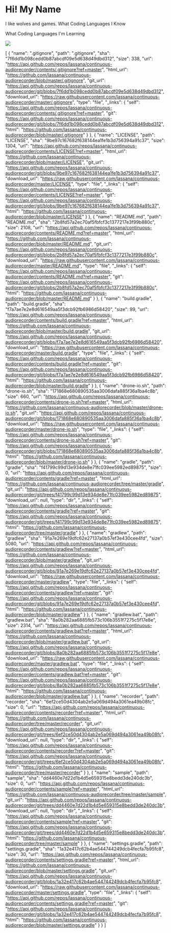 # Hi! My Name

I like wolves and games.
What Coding Languages I Know

What Coding Languages I'm Learning

<img src="https://camo.githubusercontent.com/9d07c04bdd98c662d5df9d4e1cc1de8446ffeaebca330feb161f1fb8e1188204/68747470733a2f2f696d672e736869656c64732e696f2f62616467652f4a6176615363726970742d4637444631453f7374796c653d666f722d7468652d6261646765266c6f676f3d6a617661736372697074266c6f676f436f6c6f723d626c61636b">

[
  {
    "name": ".gitignore",
    "path": ".gitignore",
    "sha": "7f6dd1b098cedd0b87abcdf09e5d638d49dbd312",
    "size": 338,
    "url": "https://api.github.com/repos/lassana/continuous-audiorecorder/contents/.gitignore?ref=master",
    "html_url": "https://github.com/lassana/continuous-audiorecorder/blob/master/.gitignore",
    "git_url": "https://api.github.com/repos/lassana/continuous-audiorecorder/git/blobs/7f6dd1b098cedd0b87abcdf09e5d638d49dbd312",
    "download_url": "https://raw.githubusercontent.com/lassana/continuous-audiorecorder/master/.gitignore",
    "type": "file",
    "_links": {
      "self": "https://api.github.com/repos/lassana/continuous-audiorecorder/contents/.gitignore?ref=master",
      "git": "https://api.github.com/repos/lassana/continuous-audiorecorder/git/blobs/7f6dd1b098cedd0b87abcdf09e5d638d49dbd312",
      "html": "https://github.com/lassana/continuous-audiorecorder/blob/master/.gitignore"
    }
  },
  {
    "name": "LICENSE",
    "path": "LICENSE",
    "sha": "9be97c167682f638144ea1fe1b3d756394a91c37",
    "size": 1304,
    "url": "https://api.github.com/repos/lassana/continuous-audiorecorder/contents/LICENSE?ref=master",
    "html_url": "https://github.com/lassana/continuous-audiorecorder/blob/master/LICENSE",
    "git_url": "https://api.github.com/repos/lassana/continuous-audiorecorder/git/blobs/9be97c167682f638144ea1fe1b3d756394a91c37",
    "download_url": "https://raw.githubusercontent.com/lassana/continuous-audiorecorder/master/LICENSE",
    "type": "file",
    "_links": {
      "self": "https://api.github.com/repos/lassana/continuous-audiorecorder/contents/LICENSE?ref=master",
      "git": "https://api.github.com/repos/lassana/continuous-audiorecorder/git/blobs/9be97c167682f638144ea1fe1b3d756394a91c37",
      "html": "https://github.com/lassana/continuous-audiorecorder/blob/master/LICENSE"
    }
  },
  {
    "name": "README.md",
    "path": "README.md",
    "sha": "2b8fd57a2ec70af5fbfcf3c1377217e3f99b880c",
    "size": 2108,
    "url": "https://api.github.com/repos/lassana/continuous-audiorecorder/contents/README.md?ref=master",
    "html_url": "https://github.com/lassana/continuous-audiorecorder/blob/master/README.md",
    "git_url": "https://api.github.com/repos/lassana/continuous-audiorecorder/git/blobs/2b8fd57a2ec70af5fbfcf3c1377217e3f99b880c",
    "download_url": "https://raw.githubusercontent.com/lassana/continuous-audiorecorder/master/README.md",
    "type": "file",
    "_links": {
      "self": "https://api.github.com/repos/lassana/continuous-audiorecorder/contents/README.md?ref=master",
      "git": "https://api.github.com/repos/lassana/continuous-audiorecorder/git/blobs/2b8fd57a2ec70af5fbfcf3c1377217e3f99b880c",
      "html": "https://github.com/lassana/continuous-audiorecorder/blob/master/README.md"
    }
  },
  {
    "name": "build.gradle",
    "path": "build.gradle",
    "sha": "f7a7ae7e2e8d616549aa5f3dcb92fb6986d58420",
    "size": 99,
    "url": "https://api.github.com/repos/lassana/continuous-audiorecorder/contents/build.gradle?ref=master",
    "html_url": "https://github.com/lassana/continuous-audiorecorder/blob/master/build.gradle",
    "git_url": "https://api.github.com/repos/lassana/continuous-audiorecorder/git/blobs/f7a7ae7e2e8d616549aa5f3dcb92fb6986d58420",
    "download_url": "https://raw.githubusercontent.com/lassana/continuous-audiorecorder/master/build.gradle",
    "type": "file",
    "_links": {
      "self": "https://api.github.com/repos/lassana/continuous-audiorecorder/contents/build.gradle?ref=master",
      "git": "https://api.github.com/repos/lassana/continuous-audiorecorder/git/blobs/f7a7ae7e2e8d616549aa5f3dcb92fb6986d58420",
      "html": "https://github.com/lassana/continuous-audiorecorder/blob/master/build.gradle"
    }
  },
  {
    "name": "drone-io.sh",
    "path": "drone-io.sh",
    "sha": "171868e680890535aa3006dafa885f36a1ba4c8b",
    "size": 660,
    "url": "https://api.github.com/repos/lassana/continuous-audiorecorder/contents/drone-io.sh?ref=master",
    "html_url": "https://github.com/lassana/continuous-audiorecorder/blob/master/drone-io.sh",
    "git_url": "https://api.github.com/repos/lassana/continuous-audiorecorder/git/blobs/171868e680890535aa3006dafa885f36a1ba4c8b",
    "download_url": "https://raw.githubusercontent.com/lassana/continuous-audiorecorder/master/drone-io.sh",
    "type": "file",
    "_links": {
      "self": "https://api.github.com/repos/lassana/continuous-audiorecorder/contents/drone-io.sh?ref=master",
      "git": "https://api.github.com/repos/lassana/continuous-audiorecorder/git/blobs/171868e680890535aa3006dafa885f36a1ba4c8b",
      "html": "https://github.com/lassana/continuous-audiorecorder/blob/master/drone-io.sh"
    }
  },
  {
    "name": "gradle",
    "path": "gradle",
    "sha": "f41799c99d13e934de8e71fc039ee5982ed89875",
    "size": 0,
    "url": "https://api.github.com/repos/lassana/continuous-audiorecorder/contents/gradle?ref=master",
    "html_url": "https://github.com/lassana/continuous-audiorecorder/tree/master/gradle",
    "git_url": "https://api.github.com/repos/lassana/continuous-audiorecorder/git/trees/f41799c99d13e934de8e71fc039ee5982ed89875",
    "download_url": null,
    "type": "dir",
    "_links": {
      "self": "https://api.github.com/repos/lassana/continuous-audiorecorder/contents/gradle?ref=master",
      "git": "https://api.github.com/repos/lassana/continuous-audiorecorder/git/trees/f41799c99d13e934de8e71fc039ee5982ed89875",
      "html": "https://github.com/lassana/continuous-audiorecorder/tree/master/gradle"
    }
  },
  {
    "name": "gradlew",
    "path": "gradlew",
    "sha": "91a7e269e19dfc62e27137a0b57ef3e430cee4fd",
    "size": 5080,
    "url": "https://api.github.com/repos/lassana/continuous-audiorecorder/contents/gradlew?ref=master",
    "html_url": "https://github.com/lassana/continuous-audiorecorder/blob/master/gradlew",
    "git_url": "https://api.github.com/repos/lassana/continuous-audiorecorder/git/blobs/91a7e269e19dfc62e27137a0b57ef3e430cee4fd",
    "download_url": "https://raw.githubusercontent.com/lassana/continuous-audiorecorder/master/gradlew",
    "type": "file",
    "_links": {
      "self": "https://api.github.com/repos/lassana/continuous-audiorecorder/contents/gradlew?ref=master",
      "git": "https://api.github.com/repos/lassana/continuous-audiorecorder/git/blobs/91a7e269e19dfc62e27137a0b57ef3e430cee4fd",
      "html": "https://github.com/lassana/continuous-audiorecorder/blob/master/gradlew"
    }
  },
  {
    "name": "gradlew.bat",
    "path": "gradlew.bat",
    "sha": "8a0b282aa6885fb573c106b3551f7275c5f17e8e",
    "size": 2314,
    "url": "https://api.github.com/repos/lassana/continuous-audiorecorder/contents/gradlew.bat?ref=master",
    "html_url": "https://github.com/lassana/continuous-audiorecorder/blob/master/gradlew.bat",
    "git_url": "https://api.github.com/repos/lassana/continuous-audiorecorder/git/blobs/8a0b282aa6885fb573c106b3551f7275c5f17e8e",
    "download_url": "https://raw.githubusercontent.com/lassana/continuous-audiorecorder/master/gradlew.bat",
    "type": "file",
    "_links": {
      "self": "https://api.github.com/repos/lassana/continuous-audiorecorder/contents/gradlew.bat?ref=master",
      "git": "https://api.github.com/repos/lassana/continuous-audiorecorder/git/blobs/8a0b282aa6885fb573c106b3551f7275c5f17e8e",
      "html": "https://github.com/lassana/continuous-audiorecorder/blob/master/gradlew.bat"
    }
  },
  {
    "name": "recorder",
    "path": "recorder",
    "sha": "6ef2ce50d4304ab2e5a069d494a3061ea49b08fc",
    "size": 0,
    "url": "https://api.github.com/repos/lassana/continuous-audiorecorder/contents/recorder?ref=master",
    "html_url": "https://github.com/lassana/continuous-audiorecorder/tree/master/recorder",
    "git_url": "https://api.github.com/repos/lassana/continuous-audiorecorder/git/trees/6ef2ce50d4304ab2e5a069d494a3061ea49b08fc",
    "download_url": null,
    "type": "dir",
    "_links": {
      "self": "https://api.github.com/repos/lassana/continuous-audiorecorder/contents/recorder?ref=master",
      "git": "https://api.github.com/repos/lassana/continuous-audiorecorder/git/trees/6ef2ce50d4304ab2e5a069d494a3061ea49b08fc",
      "html": "https://github.com/lassana/continuous-audiorecorder/tree/master/recorder"
    }
  },
  {
    "name": "sample",
    "path": "sample",
    "sha": "dd4460e7d22d1b4d5e659315e8bedd3de240dc3b",
    "size": 0,
    "url": "https://api.github.com/repos/lassana/continuous-audiorecorder/contents/sample?ref=master",
    "html_url": "https://github.com/lassana/continuous-audiorecorder/tree/master/sample",
    "git_url": "https://api.github.com/repos/lassana/continuous-audiorecorder/git/trees/dd4460e7d22d1b4d5e659315e8bedd3de240dc3b",
    "download_url": null,
    "type": "dir",
    "_links": {
      "self": "https://api.github.com/repos/lassana/continuous-audiorecorder/contents/sample?ref=master",
      "git": "https://api.github.com/repos/lassana/continuous-audiorecorder/git/trees/dd4460e7d22d1b4d5e659315e8bedd3de240dc3b",
      "html": "https://github.com/lassana/continuous-audiorecorder/tree/master/sample"
    }
  },
  {
    "name": "settings.gradle",
    "path": "settings.gradle",
    "sha": "1a32e417c62b4ae544744249dcb4fecfa7b95fc8",
    "size": 30,
    "url": "https://api.github.com/repos/lassana/continuous-audiorecorder/contents/settings.gradle?ref=master",
    "html_url": "https://github.com/lassana/continuous-audiorecorder/blob/master/settings.gradle",
    "git_url": "https://api.github.com/repos/lassana/continuous-audiorecorder/git/blobs/1a32e417c62b4ae544744249dcb4fecfa7b95fc8",
    "download_url": "https://raw.githubusercontent.com/lassana/continuous-audiorecorder/master/settings.gradle",
    "type": "file",
    "_links": {
      "self": "https://api.github.com/repos/lassana/continuous-audiorecorder/contents/settings.gradle?ref=master",
      "git": "https://api.github.com/repos/lassana/continuous-audiorecorder/git/blobs/1a32e417c62b4ae544744249dcb4fecfa7b95fc8",
      "html": "https://github.com/lassana/continuous-audiorecorder/blob/master/settings.gradle"
    }
  }
]

